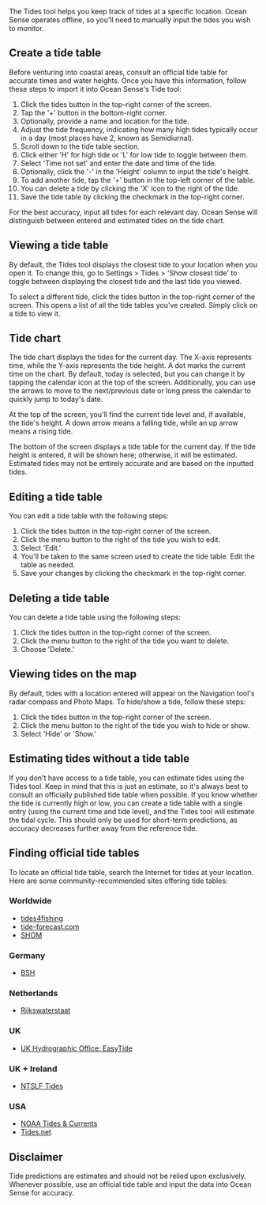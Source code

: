 The Tides tool helps you keep track of tides at a specific location. Ocean Sense operates offline, so you'll need to manually input the tides you wish to monitor.

## Create a tide table
Before venturing into coastal areas, consult an official tide table for accurate times and water heights. Once you have this information, follow these steps to import it into Ocean Sense's Tide tool:

1. Click the tides button in the top-right corner of the screen.
2. Tap the '+' button in the bottom-right corner.
3. Optionally, provide a name and location for the tide.
4. Adjust the tide frequency, indicating how many high tides typically occur in a day (most places have 2, known as Semidiurnal).
5. Scroll down to the tide table section.
6. Click either 'H' for high tide or 'L' for low tide to toggle between them.
7. Select 'Time not set' and enter the date and time of the tide.
8. Optionally, click the '-' in the 'Height' column to input the tide's height.
9. To add another tide, tap the '+' button in the top-left corner of the table.
10. You can delete a tide by clicking the 'X' icon to the right of the tide.
11. Save the tide table by clicking the checkmark in the top-right corner.

For the best accuracy, input all tides for each relevant day. Ocean Sense will distinguish between entered and estimated tides on the tide chart.

## Viewing a tide table
By default, the Tides tool displays the closest tide to your location when you open it. To change this, go to Settings > Tides > 'Show closest tide' to toggle between displaying the closest tide and the last tide you viewed.

To select a different tide, click the tides button in the top-right corner of the screen. This opens a list of all the tide tables you've created. Simply click on a tide to view it.

## Tide chart
The tide chart displays the tides for the current day. The X-axis represents time, while the Y-axis represents the tide height. A dot marks the current time on the chart. By default, today is selected, but you can change it by tapping the calendar icon at the top of the screen. Additionally, you can use the arrows to move to the next/previous date or long press the calendar to quickly jump to today's date.

At the top of the screen, you'll find the current tide level and, if available, the tide's height. A down arrow means a falling tide, while an up arrow means a rising tide.

The bottom of the screen displays a tide table for the current day. If the tide height is entered, it will be shown here; otherwise, it will be estimated. Estimated tides may not be entirely accurate and are based on the inputted tides.

## Editing a tide table
You can edit a tide table with the following steps:

1. Click the tides button in the top-right corner of the screen.
2. Click the menu button to the right of the tide you wish to edit.
3. Select 'Edit.'
4. You'll be taken to the same screen used to create the tide table. Edit the table as needed.
5. Save your changes by clicking the checkmark in the top-right corner.

## Deleting a tide table
You can delete a tide table using the following steps:

1. Click the tides button in the top-right corner of the screen.
2. Click the menu button to the right of the tide you want to delete.
3. Choose 'Delete.'

## Viewing tides on the map
By default, tides with a location entered will appear on the Navigation tool's radar compass and Photo Maps. To hide/show a tide, follow these steps:

1. Click the tides button in the top-right corner of the screen.
2. Click the menu button to the right of the tide you wish to hide or show.
3. Select 'Hide' or 'Show.'

## Estimating tides without a tide table
If you don't have access to a tide table, you can estimate tides using the Tides tool. Keep in mind that this is just an estimate, so it's always best to consult an officially published tide table when possible. If you know whether the tide is currently high or low, you can create a tide table with a single entry (using the current time and tide level), and the Tides tool will estimate the tidal cycle. This should only be used for short-term predictions, as accuracy decreases further away from the reference tide.

## Finding official tide tables
To locate an official tide table, search the Internet for tides at your location. Here are some community-recommended sites offering tide tables:

### Worldwide
- [tides4fishing](https://tides4fishing.com/)
- [tide-forecast.com](https://www.tide-forecast.com/)
- [SHOM](https://maree.shom.fr/)

### Germany
- [BSH](https://www.bsh.de/DE/DATEN/Vorhersagen/Gezeiten/gezeiten_node.html)

### Netherlands
- [Rijkswaterstaat](https://www.rijkswaterstaat.nl/water/waterdata-en-waterberichtgeving/waterdata/getij)

### UK
- [UK Hydrographic Office: EasyTide](https://easytide.admiralty.co.uk/)

### UK + Ireland
- [NTSLF Tides](https://ntslf.org/tides/predictions)

### USA
- [NOAA Tides & Currents](https://tidesandcurrents.noaa.gov/tide_predictions.html)
- [Tides.net](https://tides.net/)

## Disclaimer
Tide predictions are estimates and should not be relied upon exclusively. Whenever possible, use an official tide table and input the data into Ocean Sense for accuracy.